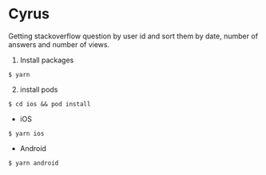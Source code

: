 # Cyrus

Getting stackoverflow question by user id and sort them by date, number of answers and number of views.

1. Install packages  
```
$ yarn 
```
2. install pods  
```
$ cd ios && pod install
```

* iOS  
```
$ yarn ios
```
* Android  
```
$ yarn android
```
